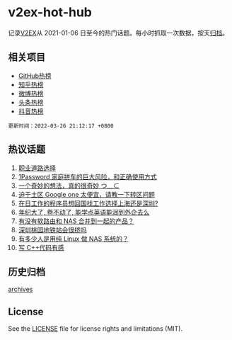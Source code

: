 # v2ex-hot-hub

 记录[V2EX](https://www.v2ex.com/)从 2021-01-06 日至今的热门话题。每小时抓取一次数据，按天[归档](archives)。
 
 ## 相关项目

- [GitHub热榜](https://github.com/snaildev/github-hot-hub)
- [知乎热榜](https://github.com/snaildev/zhihu-hot-hub)
- [微博热榜](https://github.com/snaildev/weibo-hot-hub)
- [头条热榜](https://github.com/snaildev/toutiao-hot-hub)
- [抖音热榜](https://github.com/snaildev/douyin-hot-hub)


 `更新时间：2022-03-26 21:12:17 +0800`

## 热议话题

1. [职业道路选择](https://www.v2ex.com/t/842986)
1. [1Password 家庭拼车的巨大风险，和正确使用方式](https://www.v2ex.com/t/842995)
1. [一个奇妙的想法，真的很奇妙 つ﹏⊂](https://www.v2ex.com/t/842994)
1. [迫于土区 Google one 太便宜，请教一下转区问题](https://www.v2ex.com/t/842966)
1. [在日工作的程序员想回国找工作选择上海还是深圳?](https://www.v2ex.com/t/843017)
1. [年纪大了, 卷不动了, 能学点英语能润到外企去么](https://www.v2ex.com/t/842942)
1. [有没有软路由和 NAS 合并到一起的产品？](https://www.v2ex.com/t/842976)
1. [深圳桃园地铁站会很挤吗](https://www.v2ex.com/t/842997)
1. [有多少人是用纯 Linux 做 NAS 系统的？](https://www.v2ex.com/t/843067)
1. [写 C++代码有感](https://www.v2ex.com/t/843038)

## 历史归档

[archives](archives)

## License

See the [LICENSE](LICENSE) file for license rights and limitations (MIT).
